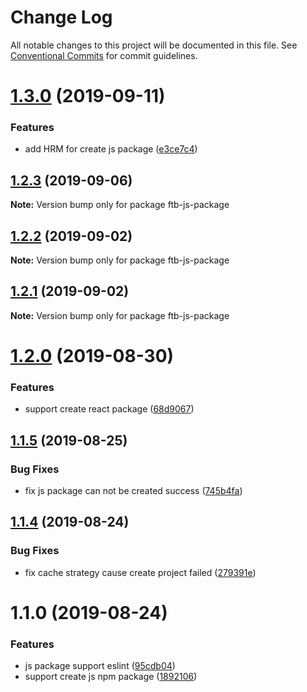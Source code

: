 # Change Log

All notable changes to this project will be documented in this file.
See [Conventional Commits](https://conventionalcommits.org) for commit guidelines.

# [1.3.0](https://github.com/ftbjs/ftb-cli/compare/ftb-js-package@1.2.3...ftb-js-package@1.3.0) (2019-09-11)


### Features

* add HRM for create js package ([e3ce7c4](https://github.com/ftbjs/ftb-cli/commit/e3ce7c4))





## [1.2.3](https://github.com/ftb-family/ftb-cli/compare/ftb-js-package@1.2.2...ftb-js-package@1.2.3) (2019-09-06)

**Note:** Version bump only for package ftb-js-package





## [1.2.2](https://github.com/ftb-family/ftb-cli/compare/ftb-js-package@1.2.1...ftb-js-package@1.2.2) (2019-09-02)

**Note:** Version bump only for package ftb-js-package





## [1.2.1](https://github.com/ftb-family/ftb-cli/compare/ftb-js-package@1.2.0...ftb-js-package@1.2.1) (2019-09-02)

**Note:** Version bump only for package ftb-js-package





# [1.2.0](https://github.com/ftb-family/ftb-cli/compare/ftb-js-package@1.1.5...ftb-js-package@1.2.0) (2019-08-30)


### Features

* support create react package ([68d9067](https://github.com/ftb-family/ftb-cli/commit/68d9067))





## [1.1.5](https://github.com/ftb-family/ftb-cli/compare/ftb-js-package@1.1.4...ftb-js-package@1.1.5) (2019-08-25)


### Bug Fixes

* fix js package can not be created success ([745b4fa](https://github.com/ftb-family/ftb-cli/commit/745b4fa))





## [1.1.4](https://github.com/ftb-family/ftb-cli/compare/ftb-js-package@1.1.0...ftb-js-package@1.1.4) (2019-08-24)


### Bug Fixes

* fix cache strategy cause create project failed ([279391e](https://github.com/ftb-family/ftb-cli/commit/279391e))





# 1.1.0 (2019-08-24)


### Features

* js package support eslint ([95cdb04](https://github.com/ftb-family/ftb-cli/commit/95cdb04))
* support create js npm package ([1892106](https://github.com/ftb-family/ftb-cli/commit/1892106))
